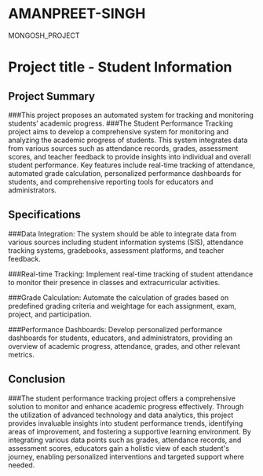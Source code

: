 # AMANPREET-SINGH
MONGOSH_PROJECT
# Project title - Student Information
## Project Summary
###This project proposes an automated system for tracking and monitoring students’ academic progress.
###The Student Performance Tracking project aims to develop a comprehensive system for monitoring and analyzing the academic progress of students. This system integrates data from various sources such as attendance records, grades, assessment scores, and teacher feedback to provide insights into individual and overall student performance. Key features include real-time tracking of attendance, automated grade calculation, personalized performance dashboards for students, and comprehensive reporting tools for educators and administrators. 

## Specifications
###Data Integration:
The system should be able to integrate data from various sources including student information systems (SIS), attendance tracking systems, gradebooks, assessment platforms, and teacher feedback.

###Real-time Tracking:
Implement real-time tracking of student attendance to monitor their presence in classes and extracurricular activities.

###Grade Calculation:
Automate the calculation of grades based on predefined grading criteria and weightage for each assignment, exam, project, and participation.

###Performance Dashboards:
Develop personalized performance dashboards for students, educators, and administrators, providing an overview of academic progress, attendance, grades, and other relevant metrics.

## Conclusion
###The student performance tracking project offers a comprehensive solution to monitor and enhance academic progress effectively. Through the utilization of advanced technology and data analytics, this project provides invaluable insights into student performance trends, identifying areas of improvement, and fostering a supportive learning environment. By integrating various data points such as grades, attendance records, and assessment scores, educators gain a holistic view of each student's journey, enabling personalized interventions and targeted support where needed.
